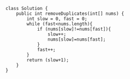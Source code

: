     class Solution {
        public int removeDuplicates(int[] nums) {
            int slow = 0, fast = 0;
            while (fast<nums.length){
                if (nums[slow]!=nums[fast]){
                    slow++;
                    nums[slow]=nums[fast];
                }
                fast++;
            }
            return (slow+1);
        }
    }